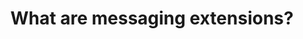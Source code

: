---
title: What are messaging extensions?
description: Overview of messaging extensions
keywords: teams messaging extensions messaging extensions overview
ms.date: 06/31/2019
---
